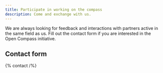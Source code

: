 ```yaml
---
title: Participate in working on the compass
description: Come and exchange with us.
---
```


We are always looking for feedback and interactions with partners active in the same field as us. Fill out the contact form if you are interested in the Open Compass initiative.

## Contact form

{% contact /%}
